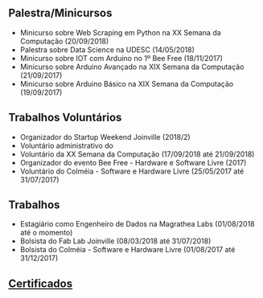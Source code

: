 ## Palestra/Minicursos

* Minicurso sobre Web Scraping em Python na XX Semana da Computação (20/09/2018)
* Palestra sobre Data Science na UDESC (14/05/2018)
* Minicurso sobre IOT com Arduino no 1º Bee Free (18/11/2017)
* Minicurso sobre Arduino Avançado na XIX Semana da Computação (21/09/2017)
* Minicurso sobre Arduino Básico na XIX Semana da Computação (19/09/2017)

## Trabalhos Voluntários

* Organizador do Startup Weekend Joinville (2018/2)
* Voluntário administrativo do 
* Voluntário da XX Semana da Computação (17/09/2018 até 21/09/2018)
* Organizador do evento Bee Free - Hardware e Software Livre (2017) 
* Voluntário do Colméia - Software e Hardware Livre (25/05/2017 até 31/07/2017)

## Trabalhos

* Estagiário como Engenheiro de Dados na Magrathea Labs (01/08/2018 até o momento)
* Bolsista do Fab Lab Joinville (08/03/2018 até 31/07/2018)
* Bolsista do Colméia - Software e Hardware Livre (01/08/2017 até 31/12/2017)

## [Certificados](https://github.com/murilooon/UDESC/tree/master/Certificados)
